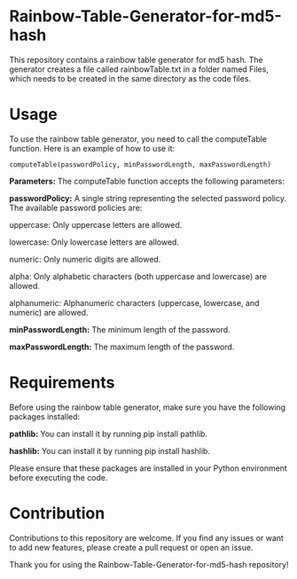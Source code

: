 # Rainbow-Table-Generator-for-md5-hash
This repository contains a rainbow table generator for md5 hash. The generator creates a file called rainbowTable.txt in a folder named Files, which needs to be created in the same directory as the code files.

# Usage
To use the rainbow table generator, you need to call the computeTable function. Here is an example of how to use it:

`computeTable(passwordPolicy, minPasswordLength, maxPasswordLength)`

**Parameters:**
The computeTable function accepts the following parameters:

**passwordPolicy:** A single string representing the selected password policy. The available password policies are:

uppercase: Only uppercase letters are allowed.

lowercase: Only lowercase letters are allowed.

numeric: Only numeric digits are allowed.

alpha: Only alphabetic characters (both uppercase and lowercase) are allowed.

alphanumeric: Alphanumeric characters (uppercase, lowercase, and numeric) are allowed.


**minPasswordLength:** The minimum length of the password.

**maxPasswordLength:** The maximum length of the password.


# Requirements
Before using the rainbow table generator, make sure you have the following packages installed:

**pathlib:** You can install it by running pip install pathlib.

**hashlib:** You can install it by running pip install hashlib.

Please ensure that these packages are installed in your Python environment before executing the code.

# Contribution
Contributions to this repository are welcome. If you find any issues or want to add new features, please create a pull request or open an issue.

Thank you for using the Rainbow-Table-Generator-for-md5-hash repository!
